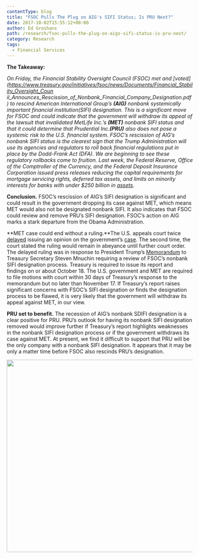 ```yaml
---
contentType: blog
title: "FSOC Pulls The Plug on AIG's SIFI Status; Is PRU Next?"
date: 2017-10-02T15:55:12+00:00
author: Ed Groshans
path: /research/fsoc-pulls-the-plug-on-aigs-sifi-status-is-pru-next/
category: Research
tags:
  - Financial Services
---
```

**The Takeaway:**

_On Friday, the Financial Stability Oversight Council (FSOC) met and [voted](https://www.treasury.gov/initiatives/fsoc/news/Documents/Financial_Stability_Oversight_Coun il_Announces_Rescission_of_Nonbank_Financial_Company_Designation.pdf) to rescind American International Group’s **(AIG)** nonbank systemically important financial institution(SIFI) designation. This is a significant move for FSOC and could indicate that the government will withdraw its appeal of the lawsuit that invalidated MetLife Inc.’s **(MET)** nonbank SIFI status and that it could determine that Prudential Inc.**(PRU)** also does not pose a systemic risk to the U.S. financial system. FSOC’s rescission of AIG’s nonbank SIFI status is the clearest sign that the Trump Administration will use its agencies and regulators to roll back financial regulations put in place by the Dodd-Frank Act (DFA). We are beginning to see these regulatory rollbacks come to fruition. Last week, the Federal Reserve, Office of the Comptroller of the Currency, and the Federal Deposit Insurance Corporation issued press releases reducing the capital requirements for mortgage servicing rights, deferred tax assets, and limits on minority interests for banks with under $250 billion in [assets](https://www.federalreserve.gov/newsevents/pressreleases/bcreg20170927a.htm)._

**Conclusion.** FSOC’s rescission of AIG’s SIFI designation is significant and could result in the government dropping its case against MET, which means MET would also not be designated nonbank SIFI. It also indicates that FSOC could review and remove PRU’s SIFI designation. FSOC’s action on AIG marks a stark departure from the Obama Administration.

**MET case could end without a ruling.**The U.S. appeals court twice [delayed](http://www.insurancejournal.com/news/national/2017/08/03/460046.htm) issuing an opinion on the government’s [case](https://www.law360.com/articles/923777/dc-circ-pauses-metlife-sifi-appeal-as-critics-cry-foul). The second time, the court stated the ruling would remain in abeyance until further court order. The delayed ruling was in response to President Trump’s [Memorandum](https://www.whitehouse.gov/the-press-office/2017/04/21/presidential-memorandum-secretary-treasury) to Treasury Secretary Steven Mnuchin requiring a review of FSOC’s nonbank SIFI designation process. Treasury is required to issue its report and findings on or about October 18. The U.S. government and MET are required to file motions with court within 30 days of Treasury’s response to the memorandum but no later than November 17. If Treasury’s report raises significant concerns with FSOC’s SIFI designation or finds the designation process to be flawed, it is very likely that the government will withdraw its appeal against MET, in our view.

**PRU set to benefit.** The recession of AIG&#8217;s nonbank SDIFI designation is a clear positive for PRU. PRU’s outlook for having its nonbank SIFI designation removed would improve further if Treasury’s report highlights weaknesses in the nonbank SIFI designation process or if the government withdraws its case against MET. At present, we find it difficult to support that PRU will be the only company with a nonbank SIFI designation. It appears that it may be only a matter time before FSOC also rescinds PRU’s designation.

<img class="alignnone size-full wp-image-922" src="https://heightllc.com/wp-content/uploads/2017/10/risks-ed.png" alt="" width="674" height="521" />